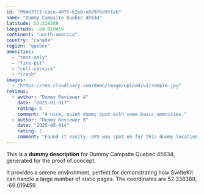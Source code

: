 ```yaml
---
id: "094d3711-cace-407f-b2e6-e8d9f6d9f1ab"
name: "Dummy Campsite Quebec 45634"
latitude: 52.338389
longitude: -69.019459
continent: "north-america"
country: "canada"
region: "quebec"
amenities:
  - "tent-only"
  - "fire-pit"
  - "cell-service"
  - "trash"
images:
  - "https://res.cloudinary.com/demo/image/upload/v1/sample.jpg"
reviews:
  - author: "Dummy Reviewer A"
    date: "2025-01-017"
    rating: 5
    comment: "A nice, quiet dummy spot with some basic amenities."
  - author: "Dummy Reviewer B"
    date: "2025-08-014"
    rating: 2
    comment: "Found it easily. GPS was spot on for this dummy location."
---
```


This is a **dummy description** for Dummy Campsite Quebec 45634, generated for the proof of concept.

It provides a serene environment, perfect for demonstrating how SvelteKit can handle a large number of static pages. The coordinates are 52.338389, -69.019459.
